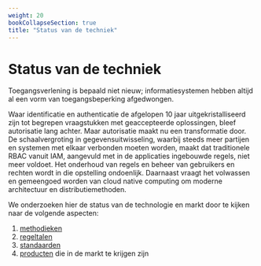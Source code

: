```yaml
---
weight: 20
bookCollapseSection: true
title: "Status van de techniek"
---
```


# Status van de techniek

Toegangsverlening is bepaald niet nieuw; informatiesystemen hebben altijd al een vorm van toegangsbeperking afgedwongen.

Waar identificatie en authenticatie de afgelopen 10 jaar uitgekristalliseerd zijn tot begrepen vraagstukken met geaccepteerde oplossingen,
bleef autorisatie lang achter. Maar autorisatie maakt nu een transformatie door. De schaalvergroting in gegevensuitwisseling, waarbij steeds meer partijen en
systemen met elkaar verbonden moeten worden, maakt dat traditionele RBAC vanuit IAM, aangevuld met in de applicaties
ingebouwde regels, niet meer voldoet. Het onderhoud van regels en beheer van gebruikers en rechten wordt in die opstelling ondoenlijk.
Daarnaast vraagt het volwassen en gemeengoed worden van cloud native computing om moderne architectuur en distributiemethoden.

We onderzoeken hier de status van de technologie en markt door te kijken naar de volgende aspecten:

1. [methodieken](1.methodieken)
2. [regeltalen](2.regeltalen)
3. [standaarden](3.standaarden)
4. [producten](4.producten) die in de markt te krijgen zijn


